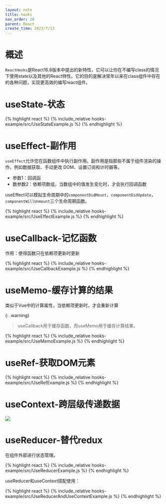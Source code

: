 ```yaml
---
layout: note
title: hooks
nav_order: 20
parent: React
create_time: 2023/7/13
---
```


# 概述

`ReactHooks`是React16.8版本中提出的新特性，它可以让你在不编写class的情况下使用state以及其他的React特性。它的目的是解决常年以来在class组件中存在的各种问题，实现更高效的编写react组件。

# useState-状态

{% highlight react %}
{% include_relative hooks-example/src/UseStateExample.js %}
{% endhighlight %}

# useEffect-副作用

`useEffect`允许您在函数组件中执行副作用。副作用是指那些不属于组件渲染的操作，例如数据获取、手动更改 DOM、设置订阅和计时器等。

- 参数1：回调函
- 数参数2：依赖项数组，当数组中的值发生变化时，才会执行回调函数

useEffect可以模拟生命周期中的`componentDidMount`，`componentDidUpdate`，`componentWillUnmount`三个生命周期函数。

{% highlight react %}
{% include_relative hooks-example/src/UseEffectExample.js %}
{% endhighlight %}

# useCallback-记忆函数

作用：使得函数只在依赖项更新时更新

{% highlight react %}
{% include_relative hooks-example/src/UseCallbackExample.js %}
{% endhighlight %}

# useMemo-缓存计算的结果

类似于Vue中的计算属性，当依赖项更新时，才会重新计算

{: .warning}
> useCallback用于缓存函数，而useMemo用于缓存计算结果。

{% highlight react %}
{% include_relative hooks-example/src/UseMemoExample.js %}
{% endhighlight %}

# useRef-获取DOM元素

{% highlight react %}
{% include_relative hooks-example/src/UseRefExample.js %}
{% endhighlight %}

# useContext-跨层级传递数据

![](https://cdn.jsdelivr.net/gh/luguosong/images@master/blog-img/202307181457275-react-useContext.png)

# useReducer-替代redux

在组件外部进行状态管理。

{% highlight react %}
{% include_relative hooks-example/src/UseReducerExample.js %}
{% endhighlight %}

useReducer和useContext搭配使用：

{% highlight react %}
{% include_relative hooks-example/src/UseReducerAndUseContextExample.js %}
{% endhighlight %}

